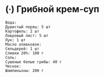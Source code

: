 # (∙) Грибной крем-суп

```ingredients
Вода:
Душистый перец: 5 шт
Картофель: 2 шт
Лавровый лист: 5 шт
Лук: 1 шт
Масло оливковое:
Сельдерей: 1 шт
Сливки 20%: 100 г
Соль:
Сушеные белые грибы: 40 г
Чеснок:
Шампиньоны: 200 г
```
